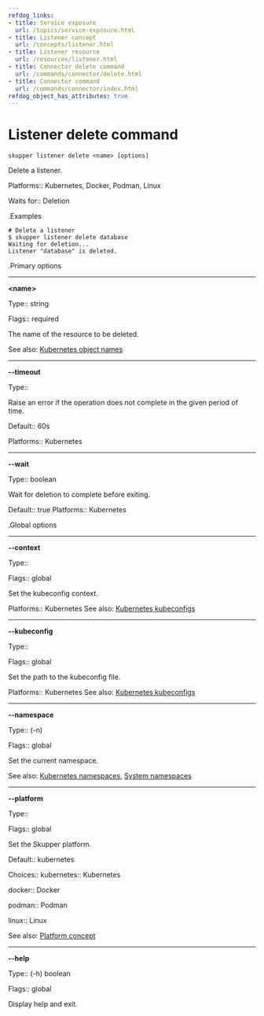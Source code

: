 ```yaml
---
refdog_links:
- title: Service exposure
  url: /topics/service-exposure.html
- title: Listener concept
  url: /concepts/listener.html
- title: Listener resource
  url: /resources/listener.html
- title: Connector delete command
  url: /commands/connector/delete.html
- title: Connector command
  url: /commands/connector/index.html
refdog_object_has_attributes: true
---
```


# Listener delete command

```shell
skupper listener delete <name> [options]
```

Delete a listener.

Platforms:: Kubernetes, Docker, Podman, Linux

Waits for:: Deletion


.Examples

```console
# Delete a listener
$ skupper listener delete database
Waiting for deletion...
Listener "database" is deleted.
```

.Primary options

---
**&lt;name&gt;**

Type:: string

Flags:: required


The name of the resource to be deleted.

See also: [Kubernetes object names](https://kubernetes.io/docs/concepts/overview/working-with-objects/names/)

---
**--timeout**

Type:: <duration>


Raise an error if the operation does not complete in the given
period of time.

Default:: 60s

Platforms:: Kubernetes

---
**--wait**

Type:: boolean


Wait for deletion to complete before exiting.

Default:: true
Platforms:: Kubernetes

.Global options

---
**--context**

Type:: <name>

Flags:: global


Set the kubeconfig context.

Platforms:: Kubernetes
See also: [Kubernetes kubeconfigs](https://kubernetes.io/docs/concepts/configuration/organize-cluster-access-kubeconfig/)

---
**--kubeconfig**

Type:: <file>

Flags:: global


Set the path to the kubeconfig file.

Platforms:: Kubernetes
See also: [Kubernetes kubeconfigs](https://kubernetes.io/docs/concepts/configuration/organize-cluster-access-kubeconfig/)

---
**--namespace**

Type:: (-n) <name>

Flags:: global


Set the current namespace.

See also: [Kubernetes namespaces](https://kubernetes.io/docs/concepts/overview/working-with-objects/namespaces/), [System namespaces]({{site_prefix}}/topics/system-namespaces.html)

---
**--platform**

Type:: <platform>

Flags:: global


Set the Skupper platform.

<!-- You can also use the `SKUPPER_PLATFORM` environment variable. -->

Default:: kubernetes

Choices:: kubernetes:: Kubernetes

docker:: Docker

podman:: Podman

linux:: Linux

See also: [Platform concept]({{site_prefix}}/concepts/platform.html)

---
**--help**

Type:: (-h) boolean

Flags:: global


Display help and exit.


